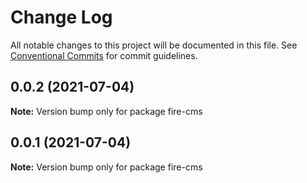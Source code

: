 # Change Log

All notable changes to this project will be documented in this file.
See [Conventional Commits](https://conventionalcommits.org) for commit guidelines.

## 0.0.2 (2021-07-04)

**Note:** Version bump only for package fire-cms





## 0.0.1 (2021-07-04)

**Note:** Version bump only for package fire-cms
